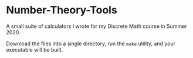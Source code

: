 # Number-Theory-Tools
A small suite of calculators I wrote for my Discrete Math course in Summer 2020. 

Download the files into a single directory, run the `make` utility, and your executable will be built. 
